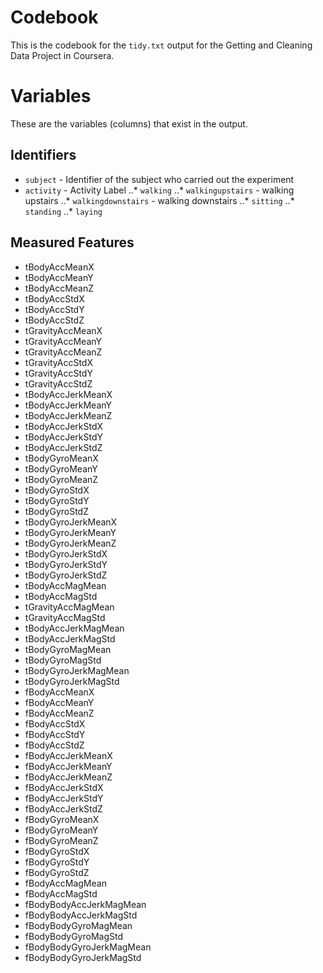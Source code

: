 # Codebook
This is the codebook for the `tidy.txt` output for the Getting and Cleaning Data Project in Coursera.

# Variables
These are the variables (columns) that exist in the output.

## Identifiers
* `subject` - Identifier of the subject who carried out the experiment
* `activity` - Activity Label
..* `walking`
..* `walkingupstairs` - walking upstairs
..* `walkingdownstairs` - walking downstairs
..* `sitting`
..* `standing`
..* `laying`

## Measured Features

* tBodyAccMeanX 
* tBodyAccMeanY 
* tBodyAccMeanZ 
* tBodyAccStdX 
* tBodyAccStdY 
* tBodyAccStdZ 
* tGravityAccMeanX 
* tGravityAccMeanY 
* tGravityAccMeanZ 
* tGravityAccStdX 
* tGravityAccStdY 
* tGravityAccStdZ 
* tBodyAccJerkMeanX 
* tBodyAccJerkMeanY 
* tBodyAccJerkMeanZ 
* tBodyAccJerkStdX 
* tBodyAccJerkStdY 
* tBodyAccJerkStdZ 
* tBodyGyroMeanX 
* tBodyGyroMeanY 
* tBodyGyroMeanZ 
* tBodyGyroStdX 
* tBodyGyroStdY 
* tBodyGyroStdZ 
* tBodyGyroJerkMeanX 
* tBodyGyroJerkMeanY 
* tBodyGyroJerkMeanZ 
* tBodyGyroJerkStdX 
* tBodyGyroJerkStdY 
* tBodyGyroJerkStdZ 
* tBodyAccMagMean 
* tBodyAccMagStd 
* tGravityAccMagMean 
* tGravityAccMagStd 
* tBodyAccJerkMagMean 
* tBodyAccJerkMagStd 
* tBodyGyroMagMean 
* tBodyGyroMagStd 
* tBodyGyroJerkMagMean 
* tBodyGyroJerkMagStd 
* fBodyAccMeanX 
* fBodyAccMeanY 
* fBodyAccMeanZ 
* fBodyAccStdX 
* fBodyAccStdY 
* fBodyAccStdZ 
* fBodyAccJerkMeanX 
* fBodyAccJerkMeanY 
* fBodyAccJerkMeanZ 
* fBodyAccJerkStdX 
* fBodyAccJerkStdY 
* fBodyAccJerkStdZ 
* fBodyGyroMeanX 
* fBodyGyroMeanY 
* fBodyGyroMeanZ 
* fBodyGyroStdX 
* fBodyGyroStdY 
* fBodyGyroStdZ 
* fBodyAccMagMean 
* fBodyAccMagStd 
* fBodyBodyAccJerkMagMean 
* fBodyBodyAccJerkMagStd 
* fBodyBodyGyroMagMean 
* fBodyBodyGyroMagStd 
* fBodyBodyGyroJerkMagMean 
* fBodyBodyGyroJerkMagStd
